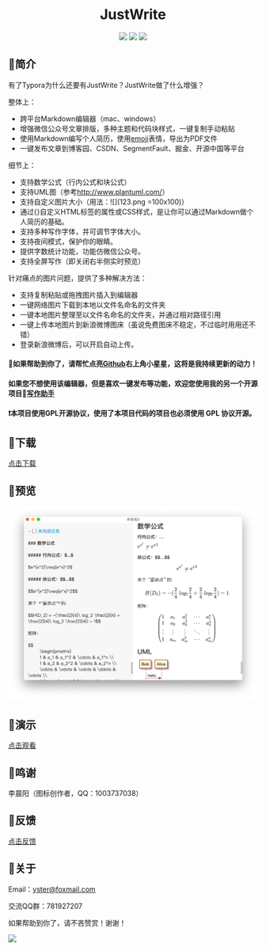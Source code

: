 <div align="center">
<h1>JustWrite</h1>
<img src="https://img.shields.io/github/license/yueshutong/JustWrite"/>
<img src="https://img.shields.io/static/v1?label=electron&message=6.0.12&color="/>
<img src="https://img.shields.io/badge/platform-mac|window|linux-lightgrey.svg"/>
</div>

## 🚩简介

有了Typora为什么还要有JustWrite？JustWrite做了什么增强？

整体上：
- 跨平台Markdown编辑器（mac、windows）
- 增强微信公众号文章排版，多种主题和代码块样式，一键复制手动粘贴
- 使用Markdown编写个人简历，使用[emoji](http://m.fhdq.net/emoji/emojifuhao.html)表情，导出为PDF文件
- 一键发布文章到博客园、CSDN、SegmentFault、掘金、开源中国等平台

细节上：
- 支持数学公式（行内公式和块公式）
- 支持UML图（参考<http://www.plantuml.com/>）
- 支持自定义图片大小（用法：\![](123.png =100x100)）
- 通过{}自定义HTML标签的属性或CSS样式，是让你可以通过Markdown做个人简历的基础。
- 支持多种写作字体，并可调节字体大小。
- 支持夜间模式，保护你的眼睛。
- 提供字数统计功能，功能仿微信公众号。
- 支持全屏写作（即关闭右半侧实时预览）

针对痛点的图片问题，提供了多种解决方法：

- 支持复制粘贴或拖拽图片插入到编辑器
- 一键网络图片下载到本地以文件名命名的文件夹
- 一键本地图片整理至以文件名命名的文件夹，并通过相对路径引用
- 一键上传本地图片到新浪微博图床（虽说免费图床不稳定，不过临时用用还不错）
- 登录新浪微博后，可以开启自动上传。

#### 📣如果帮助到你了，请帮忙点亮[Github](https://github.com/yueshutong/JustWrite)右上角小星星，这将是我持续更新的动力！

#### 如果您不想使用该编辑器，但是喜欢一键发布等功能，欢迎您使用我的另一个开源项目📝[写作助手](https://github.com/yueshutong/BlogHelper)

#### ❗本项目使用GPL开源协议，使用了本项目代码的项目也必须使用 GPL 协议开源。

## 🚩下载

[点击下载](https://github.com/yueshutong/JustWrite/releases)

## 🚩预览

![](./README/6327537.png)

## 🚩演示

[点击观看](https://www.bilibili.com/video/av78534183/)

## 🚩鸣谢

李晨阳（图标创作者，QQ：1003737038）

## 🚩反馈

[点击反馈](https://github.com/yueshutong/JustWrite/issues)

## 🚩关于

Email：[yster@foxmail.com](mailto:yster@foxmail.com)

交流QQ群：781927207

如果帮助到你了，请不吝赞赏！谢谢！

<img src='https://i.loli.net/2020/01/13/pPoFNwT6fKCZQ2i.png' width="400px" />

